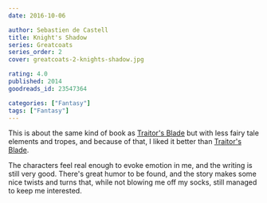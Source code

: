 ```yaml
---
date: 2016-10-06

author: Sebastien de Castell
title: Knight's Shadow
series: Greatcoats
series_order: 2
cover: greatcoats-2-knights-shadow.jpg

rating: 4.0
published: 2014
goodreads_id: 23547364

categories: ["Fantasy"]
tags: ["Fantasy"]
---
```


This is about the same kind of book as [Traitor's Blade](2016-09-24-Sebastien-de-Castell---Traitors-Blade.md) but with less fairy tale elements and tropes, and because of that, I liked it better than [Traitor's Blade](2016-09-24-Sebastien-de-Castell---Traitors-Blade.md).

<!--more-->

The characters feel real enough to evoke emotion in me, and the writing is still very good. There's great humor to be found, and the story makes some nice twists and turns that, while not blowing me off my socks, still managed to keep me interested.
